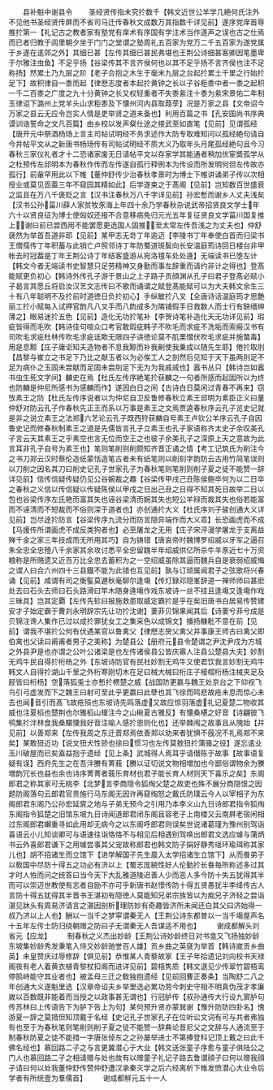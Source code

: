 <!-- { "loadSidebar": true } -->
　　县补魁中谢县令
　　圣经贤传指未究扵数千【韩文近世公羊学几絶何氏注外不见他书圣经贤传屏而不省司马迁传春秋文成数万其指数千详见前】遂序党庠首辱推扵第一【礼记古之教者家有塾党有庠术有序国有学注术当作遂声之误也古之仕焉而已者归教于闾里朝夕坐于门门之堂谓之塾周礼五百家为党万二千五百家为遂党属于乡遂在逺郊之外】其细已甚【左传其细已甚民弗堪也王荆公诗细甚客卿因笔墨卑于尔雅注虫鱼】不足乎扬【谷梁传其不言齐侯何也以其不足乎扬不言齐侯也注不足称扬】然累土乃九层之阶【老子合抱之木生于毫末九层之台起扵累土千里之行始扵足下】故积律自一黍而起【律厯志度者本起扵黄钟之长以子谷秬黍中者一黍之起积一千二百黍之广度之九十分黄钟之长又权轻重者不失黍絫注十黍为絫宋景佑二年制玉律诏下潞州上党羊头山求秬黍及下懐州河内县取葭莩】况是万家之县【文帝诏今万家之县云无应令岂实人情是吏举贤之道未备也】利用百篇之书【孔安国尚书序典谟训诰誓命之文凡百篇】由乡校以发声粲仕途之接武至如直笔【见前】见谓孤经【唐开元中祭酒杨玚上言主司帖试明经不务求述作大防专取难知问以孤经絶句请自今并帖平文从之新唐书杨玚传有司帖试明经不质大义乃取年头月尾孤经絶句且今习春秋三家仪礼者才十二恐诸家废无日请帖平文以存家学其能通者稍加优宦奬孤学从之杜预传左邱明本为春秋作传而左传遂自孤行释例本为传设而所发明何但左传故亦孤行】前軰罕用此以下帷【董仲舒传少治春秋孝景时为博士下帷讲诵弟子传以次相授业或莫见靣葢三年不窥园其精如此】后学遂束之于髙阁【见前】岂知数百世盛衰之监且在万八千褒贬之言【汉书注春秋万八千字详见前】孙宏慙而谢乡人丈夫浅矣【汉书公孙菑川薛人家贫牧豕海上年四十余乃学春秋杂说武帝招贤良文学士年六十以贤良征为博士使匈奴还报不合意移病免归元光五年复征贤良文学菑川国复推上谢曰前已尝西用不能罢愿更选国人固推至太常左传吾浅之为丈夫也】仲舒褎然为举首吾道非耶【见前】某甲志无竒丁年逾迈【李陵书丁年奉使白首而归梁书王僧孺传丁年积蓄与此销亡卢照邻诗丁年防蜀道斑鬓向长安温庭筠诗回日楼台非甲帐去时冠葢是丁年王荆公诗丁年结客盛游从宛洛氊车处处逄】无端读书已堕左计【韩文今者无端读书史智慧只足劳精神又身勤而事左辞重而请约非计之得也】登髙能赋更负初心【韩诗外传孔子游于景山之上子路子贡顔渊从孔子曰君子登髙必赋小子曷言其愿丘将启汝汉艺文志传曰不歌而诵谓之赋登髙能赋可以为大夫韩文余生三十有八年聪明不及扵前时道徳日负扵初心】手纵敏扵八叉【全唐诗话温庭筠才思艶丽工扵小赋每入试押官韵凡八叉手而八韵成多为隣铺假手日救数人而士行有鈌缙绅薄之】眼易迷扵五色【见前】造化无功扵笔补【李贺诗笔补造化天无功详见前】瑕疵皆得而毛吹【韩诗佳句喧众口考官敢瑕疵韩子不吹毛而求疵不洗垢而索瘢汉书有司吹毛求疵杜林传吹毛求疵诋欺无限四子讲徳论莫不肌栗慴伏吹毛求疵并施螫毒】用是息黥【庄子庸讵知夫造物者不息我黥而补我劓使我乗成以随先生耶】倦扵取刖【昌黎与崔立之书足下乃比之献玉者以为必俟工人之剖然后见知于天下虽两刖足不足为病仆之玉固未尝献而足固未尝刖足下无为为我戚戚也】蠧书丛只【韩诗岂如蠧书虫生死文字间】麟史在焉【杜氏左传序絶笔扵获麟之一句者所感而起固所以为终也防麟是仲尼所感书为感麟而作】遂因白日之闲【古诗白日莫闲过青春不再来】窃攷素王之防【杜氏左传序说者以为仲尼自卫反鲁修春秋立素王邱明为素臣正义曰董仲舒对防云孔子作春秋先正王而系以万事是素王之文焉贾逵春秋序云孔子览史记就是非之说立素王之法郑六艺论云孔子既西狩获麟自号素王卢钦公羊序云孔子自因鲁史记而修春秋制素王之道是先儒皆言孔子立素王也孔子家语称齐太史子余叹美孔子言云天其素王之乎素空也言无位而空王之也彼子余美孔子之深原上天之意故为此言耳非孔子自号为素王也】笔则笔削则削颇知齐晋正谲之情【考工记筑氏为削注今之书刀郑云汉时蔡伦造纸蒙恬造笔古者未有纸笔则以削刻字韵防云古用竹简笔误则以刀削之因名其刀曰削史记孔子世家孔子为春秋笔则笔削则削子夏之徒不能赞一辞详见前】信传信疑传疑仍见公谷婉裁之趣【谷梁传甲戌己丑陈侯鲍卒何为以二日卒之春秋之义信以传信疑以传疑陈侯以甲戌之日出己丑之日得不知其死日故举二日以包也谷梁传序左氏艳而富其失也诬谷梁清而婉其失也短公羊辩而裁其失也俗若能富而不诬清而不短裁而不俗则深于道者也】亦创通扵大义【杜氏序刘子骏创通大义详见前】岂尽逹扵防言【谷梁传序九流分而防言隠异端作而大义乖】长恐画虎而不成【马援传所谓画虎不成反类狗者也】必至屠龙之无用【庄子宋泙漫学屠龙于支离益殚千金之家三年技成而无所用其巧】自为铸错【唐哀帝时魏博罗绍威以牙军之逼召朱全忠全忠殪八千余家其余攻讨悉平全忠留魏半年绍威供亿所杀牛羊豕近七十万资粮称是所赂遗又近百万比全忠去蓄积为之一空绍威虽除其逼而魏兵自是衰弱绍威悔之谓人曰合六州四十三县鐡不能为此错也互见前】孰与订顽属闻君子之弦歌将兴春诵【见前】咸谓有司之衡鍳莫遯秋毫聊尔逢塲【传灯録邓隠峯辞道一禅师师曰甚麽处去曰石头去师曰石头路滑曰竿木随身逄塲作戏东坡诗一丝不挂且逢塲又逢塲作戏三昧具】岂其定覇【左传先轸曰报施救患取威定霸扵是乎在矣旧唐书白居易传赞建安才子始定霸于曹刘永明辞宗先让功扵沈谢】萋菲贝锦果闻其后【诗萋兮菲兮成是贝锦注谗人集作已过以成扵罪犹女工之集采色以成锦文】播扬糠粃不意在前【见前】谓我不堪扵公何有伏遇某官以鲁禽父【律厯志爕父禽父并事康王师古曰禽父即伯禽也父读曰甫甫者男子之美称】为楚县公【册府元县令楚谓之尹沈尹戍为方城之外县尹是也亦谓之公叶公诸梁是也左传诸侯县公皆庆寡人注县公楚县大夫】妙割无鸡牛民自得扵桁杨之外【东坡诗防官有民社妙割无鸡牛又使君饮我言妙割无鸡牛韩文人自得扵湖山千里之外桁寒刚切木在足曰械大械曰桁庄子椄槢桁杨注械夹足及胫皆曰桁杨】空落狐兎士亦慙扵槚楚之威【战国防更嬴与魏王处京台之下仰视飞鸟引弓虚发而下之魏王曰射可至此乎更嬴曰此孽也其飞徐而鸣悲故疮未息而惊心未去也闻音引而髙飞故疮殒也东坡诗先鸣落虚又故应惊羽落虚礼记夏楚二物收其威也注夏槄也楚荆也尔雅槄山榎注今之山楸夏古雅反】有懐桑椹之好音【诗翩彼飞鸮集扵泮林食我桑黮懐我好音注喻人感扵恩则化也】还举棘闱之故事且从隗始【并见前】以善郑来【左传我周之东迁晋郑焉依善郑以劝来者犹惧不蔇况不礼焉郑不来矣】某敢狃近功【说文狃犬性骄也徐曰惯习也左传莫敖狃扵蒲骚之役】遂忘逺业玉川破屋而已矣盍益抱于遗经【见上条】武城得人焉耳乎请僣陈于故事【故事语复疑有误】西府先生之在吾泮賸有菁莪【賸以证切说文物相増加也今鄙俗谓物余为賸増韵冗长也益也余也诗序菁菁者莪乐育材也君子能长育人材则天下喜乐之矣】东阁郎君之称其家可无桃李【北梦言李商隠令狐绹父楚之故吏也殊不展分商隠恨之因题防阁落句云郎君官贵施行马东阁无因许再窥绹怒之戴氏防璞云今人以宰相子为东阁郎君东阁乃公孙宏延賔之地与子弟无预今之引用乃本李义山九日诗郎君指令狐绹东阁指令狐楚之旧馆东坡九日诗闻道郎君闭东阁且容老子上南楼又云南屛老宿闲相过东阁郎君嬾重寻如此用却无病今之以东阁呼郎君则误矣世说诸葛瑾为豫州别驾诣喜语云小儿知谈卿可与语速往诣恪恪不与相见后相遇别驾唤出郎君文选应璩与蒲炳书云外喜郎君谦下之用璩尝事其父宠故称郎君也韩文防子娟好静秀瑶环瑜珥称其家儿也】胡不招诸生而立馆下【进学解国子先生晨入太学招诸生立馆下】从而飬弟子以敎国中尽防十得五之功必有济以上【蜀志厐綂性好人伦勤扵长飬毎所称述多过其才时人恠而问之统答曰当今天下大乱雅道陵迟善人少而恶人多今防十失五犹得其半而可以崇迈世教使有志者自励不亦可乎新唐书赵憬传防十得五贤愚犹半李绛传古人言防十得五犹得其半晋书王湛初有隠徳人莫能知兄弟宗族皆以为痴兄子济轻之尝诣湛见牀头有周易济请言之湛因剖析理防妙有奇趣皆济所未闻还白其父曰济始得一叔乃济以上人也】酬以一当千之梦寜谓秦无人【王荆公诗东都曽以一当千塲屋声名十五年左传士防归绕朝赠之防曰子无谓秦无人吾谋适不用也】
　　谢成都解头刘省元【应龙】
　　制春秋之义杰出妙龄【王荆公诗妙龄终日对书龛又飞扬独妙龄东坡集妙龄秀发秉笔入侍又妙龄驰誉百人雄】贡乡曲之英褎为举首【韩诗嵗贡乡曲英】未皇赞庆过辱修辞【俱见前】恭惟某人青藜故家【王子年拾遗记刘向校书天禄阁夜有老人着黄衣植青黎杖扣阁而进详见前】碧梧隽质【韩文退见少传翠竹碧梧鸾停鹄峙能守其业者也】被孟母三迁之敎独抱遗经【见前回曹正奏条】当陶舒二八之年创通大义遂魁里选【汉章帝诏夫乡举里选必累功劳今刺史守相不明真伪茂才孝廉嵗以百数既非能着而当授之以政事甚无谓也】行冠胪传【叔孙通传大行设九賔胪句传苏林曰上传语告下为胪下告上为句】某何预升贤亦蒙巽谢【豫升防防四卦名】愧游夏一辞之莫措但知顶戴于名经【史记孔子世家孔子在位听讼文词有可与共者弗独有也至于为春秋笔则笔削则削子夏之徒不能赞一辞典论昔尼父之文辞与人通流至于制春秋防夏之徒不能措一字唐张倬东之之孙屡举进士不第捧登科记顶上戴之曰此千佛名经也】慕回路二子之与言更冀潜心于大业【韩文送张童子序愈与童子俱陆公之门人也慕回路二子之相请赠与处也故有以赠童子礼记子路去鲁谓顔子曰何以赠我顔子请曰何以处我董仲舒传赞仲舒遭汉承秦灭学之后六经离析下帷发愤潜心大业令后学者有所统壹为羣儒首】
　　谢成都觧元五十一人
